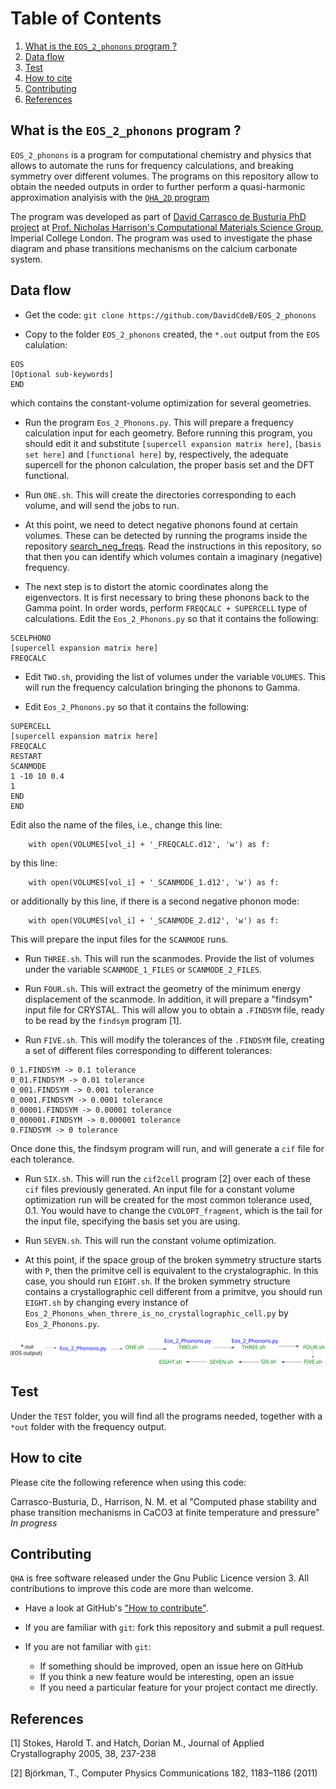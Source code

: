 # 
<!-- Attempt of improved/general code:
~/Trabajo/structures/Explanation_of_Scripts/Eos_2_Phonons/trials_Eos_2_Phonons/trial_calcite_III
-->


# Table of Contents

1. [What is the `EOS_2_phonons` program ?](#example)
2. [Data flow](#example2)
3. [Test](#example3)
4. [How to cite](#example4)
5. [Contributing](#example5)
6. [References](#example6)


<a name="example"></a>
## What is the `EOS_2_phonons` program ?

 `EOS_2_phonons` is a program for computational chemistry and physics that allows to automate the runs for frequency calculations, and breaking symmetry over different volumes.
The programs on this repository allow to obtain the needed outputs in order to further perform a quasi-harmonic approximation analyisis with the [`QHA_2D` program](https://github.com/DavidCdeB/QHA_2D)

The program was developed as part of [David Carrasco de Busturia PhD project](https://www.imperial.ac.uk/people/d.carrasco-de-busturia/) at [Prof. Nicholas Harrison's Computational Materials Science Group](http://www.imperial.ac.uk/computational-materials-science/), Imperial College London. The program was used to investigate the phase diagram and phase transitions mechanisms on the calcium carbonate system.

<a name="example2"></a>
## Data flow

* Get the code: `git clone https://github.com/DavidCdeB/EOS_2_phonons`

* Copy to the folder `EOS_2_phonons` created, the `*.out` output from the `EOS` calulation: 
 
 ```
 EOS
 [Optional sub-keywords]
 END 
 ```

which contains the constant-volume optimization for
several geometries.

* Run the program `Eos_2_Phonons.py`. This will prepare a frequency calculation input for each geometry.
Before running this program, you should edit it and substitute `[supercell expansion matrix here]`, `[basis set here]` and `[functional here]`
by, respectively,
the adequate supercell for the phonon calculation, the proper basis set
and the DFT functional.

* Run `ONE.sh`. This will create the directories corresponding to each volume, and will send the jobs to run.

* At this point, we need to detect negative phonons found at certain volumes.
These can be detected by running the programs inside the repository
[search_neg_freqs](https://github.com/DavidCdeB/search_neg_freqs).
Read the instructions in this repository, so that then you can identify
which volumes contain a imaginary (negative) frequency.
 
* The next step is to distort the atomic coordinates along
the eigenvectors. It is first necessary to bring these phonons back to the Gamma point.
In order words, perform `FREQCALC + SUPERCELL` type of
calculations.
Edit 
the `Eos_2_Phonons.py` so that it contains the following:

```
SCELPHONO
[supercell expansion matrix here]
FREQCALC
```

* Edit `TWO.sh`, 
providing the list of volumes under the variable `VOLUMES`. This will run the frequency calculation bringing the phonons to Gamma.

* Edit `Eos_2_Phonons.py` so that it contains the following:

```
SUPERCELL
[supercell expansion matrix here]
FREQCALC
RESTART
SCANMODE
1 -10 10 0.4
1
END
END
```
Edit also the name of the files, i.e., change this line:
```
    with open(VOLUMES[vol_i] + '_FREQCALC.d12', 'w') as f:
```

by this line:
```
    with open(VOLUMES[vol_i] + '_SCANMODE_1.d12', 'w') as f:
```

or additionally by this line, if there is a second negative phonon mode: 

```
    with open(VOLUMES[vol_i] + '_SCANMODE_2.d12', 'w') as f:
```


This will prepare the input files for the `SCANMODE` runs.

* Run `THREE.sh`. This will run the scanmodes.
Provide the list of volumes under the variable `SCANMODE_1_FILES`
or `SCANMODE_2_FILES`.

* Run `FOUR.sh`. This will extract the geometry of the minimum
energy displacement of the scanmode. In addition, it will prepare a "findsym"
input file for CRYSTAL. This will allow you to obtain a `.FINDSYM` file,
ready to be read by the `findsym` program [1].

* Run `FIVE.sh`. This will modify the tolerances of the `.FINDSYM` file,
creating a set of different files corresponding to different tolerances:

```
0_1.FINDSYM -> 0.1 tolerance
0_01.FINDSYM -> 0.01 tolerance
0_001.FINDSYM -> 0.001 tolerance
0_0001.FINDSYM -> 0.0001 tolerance
0_00001.FINDSYM -> 0.00001 tolerance
0_000001.FINDSYM -> 0.000001 tolerance
0.FINDSYM -> 0 tolerance
```
Once done this, the findsym program will run,
and will generate a `cif` file for each tolerance.

* Run `SIX.sh`. This will run the `cif2cell` program [2] over
each of these `cif` files previously generated. An input file
for a constant volume optimization run will be created for the
most common tolerance used, 0.1.
You would have to change the `CVOLOPT_fragment`, which is the
tail for the input file, specifying the basis set you are using.

* Run `SEVEN.sh`. This will run the constant volume optimization. 

* At this point, if the space group of the broken symmetry structure starts
with `P`, then the primitve cell is equivalent to the crystalographic. In this case,
you should run `EIGHT.sh`.
If the broken symmetry structure contains a crystallographic cell
different from a primitve, you should run `EIGHT.sh` by
changing every instance of `Eos_2_Phonons_when_threre_is_no_crystallographic_cell.py`
by `Eos_2_Phonons.py`.

<p align="center">
  <img src="https://github.com/DavidCdeB/EOS_2_phonons/blob/master/Images_for_README_md/ONE_TWO.svg">
</p>


<a name="example3"></a>
## Test

Under the `TEST` folder, you will find all the programs
needed, together with a `*out` folder
with the frequency output.


<a name="example4"></a>
## How to cite

Please cite the following reference when using this code:

Carrasco-Busturia, D., Harrison, N. M. et al "Computed phase stability and phase transition mechanisms in CaCO3 at finite temperature and pressure" _In progress_

<a name="example5"></a>
## Contributing

`QHA` is free software released under the Gnu Public Licence version 3.
All contributions to improve this code are more than welcome.

* Have a look at GitHub's ["How to contribute"](https://guides.github.com/activities/contributing-to-open-source/#contributing).

* If you are familiar with `git`: fork this repository and submit a pull request.

* If you are not familiar with `git`:

    * If something should be improved, open an issue here on GitHub
    * If you think a new feature would be interesting, open an issue
    * If you need a particular feature for your project contact me directly.


<a name="example6"></a>
## References

[1] Stokes, Harold T. and Hatch, Dorian M., Journal of Applied Crystallography 2005, 38, 237-238

[2] Björkman, T., Computer Physics Communications 182, 1183–1186 (2011)

